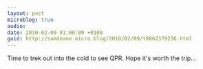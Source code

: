 ```yaml
---
layout: post
microblog: true
audio: 
date: 2010-02-09 01:00:00 +0100
guid: http://samdeane.micro.blog/2010/02/09/t8862379236.html
---
```

Time to trek out into the cold to see QPR. Hope it's worth the trip...
